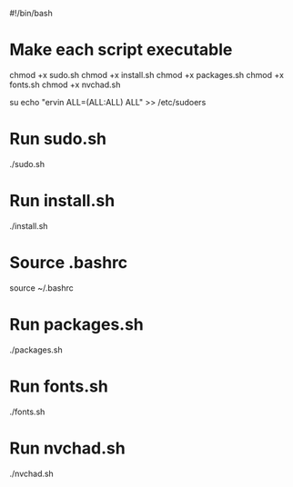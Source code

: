 #!/bin/bash

# Make each script executable
chmod +x sudo.sh
chmod +x install.sh
chmod +x packages.sh
chmod +x fonts.sh
chmod +x nvchad.sh

su
echo "ervin ALL=(ALL:ALL) ALL" >> /etc/sudoers

# Run sudo.sh
./sudo.sh

# Run install.sh
./install.sh

# Source .bashrc
source ~/.bashrc

# Run packages.sh
./packages.sh

# Run fonts.sh
./fonts.sh

# Run nvchad.sh
./nvchad.sh
